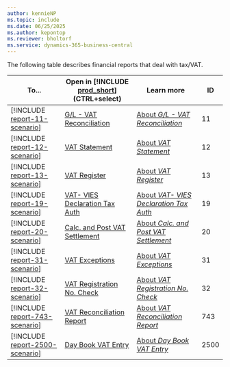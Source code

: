 ```yaml
---
author: kennieNP
ms.topic: include
ms.date: 06/25/2025
ms.author: kepontop
ms.reviewer: bholtorf
ms.service: dynamics-365-business-central
---
```


The following table describes financial reports that deal with tax/VAT.

| To... | Open in [!INCLUDE [prod_short](prod_short.md)] (CTRL+select) | Learn more | ID |
|-------|------------| ------------|----|
| [!INCLUDE [report-11-scenario](../includes/report-11-scenario-include.md)] | [G/L - VAT Reconciliation](https://businesscentral.dynamics.com?report=11) | [About *G/L - VAT Reconciliation*](../reports/report-11.md) | 11 |
| [!INCLUDE [report-12-scenario](../includes/report-12-scenario-include.md)] | [VAT Statement](https://businesscentral.dynamics.com?report=12) | [About *VAT Statement*](../reports/report-12.md) | 12 |
| [!INCLUDE [report-13-scenario](../includes/report-13-scenario-include.md)] | [VAT Register](https://businesscentral.dynamics.com?report=13) | [About *VAT Register*](../reports/report-13.md) | 13 |
| [!INCLUDE [report-19-scenario](../includes/report-19-scenario-include.md)] | [VAT- VIES Declaration Tax Auth](https://businesscentral.dynamics.com?report=19) | [About *VAT- VIES Declaration Tax Auth*](../reports/report-19.md) | 19 |
| [!INCLUDE [report-20-scenario](../includes/report-20-scenario-include.md)] | [Calc. and Post VAT Settlement](https://businesscentral.dynamics.com?report=20) | [About *Calc. and Post VAT Settlement*](../reports/report-20.md) | 20 |
| [!INCLUDE [report-31-scenario](../includes/report-31-scenario-include.md)] | [VAT Exceptions](https://businesscentral.dynamics.com?report=31) | [About *VAT Exceptions*](../reports/report-31.md) | 31 |
| [!INCLUDE [report-32-scenario](../includes/report-32-scenario-include.md)] | [VAT Registration No. Check](https://businesscentral.dynamics.com?report=32) | [About *VAT Registration No. Check*](../reports/report-32.md) | 32 |
| [!INCLUDE [report-743-scenario](../includes/report-743-scenario-include.md)] | [VAT Reconciliation Report](https://businesscentral.dynamics.com?report=743) | [About *VAT Reconciliation Report*](../reports/report-743.md) | 743 |
| [!INCLUDE [report-2500-scenario](../includes/report-2500-scenario-include.md)] | [Day Book VAT Entry](https://businesscentral.dynamics.com?report=2500) | [About *Day Book VAT Entry*](../reports/report-2500.md) | 2500 |